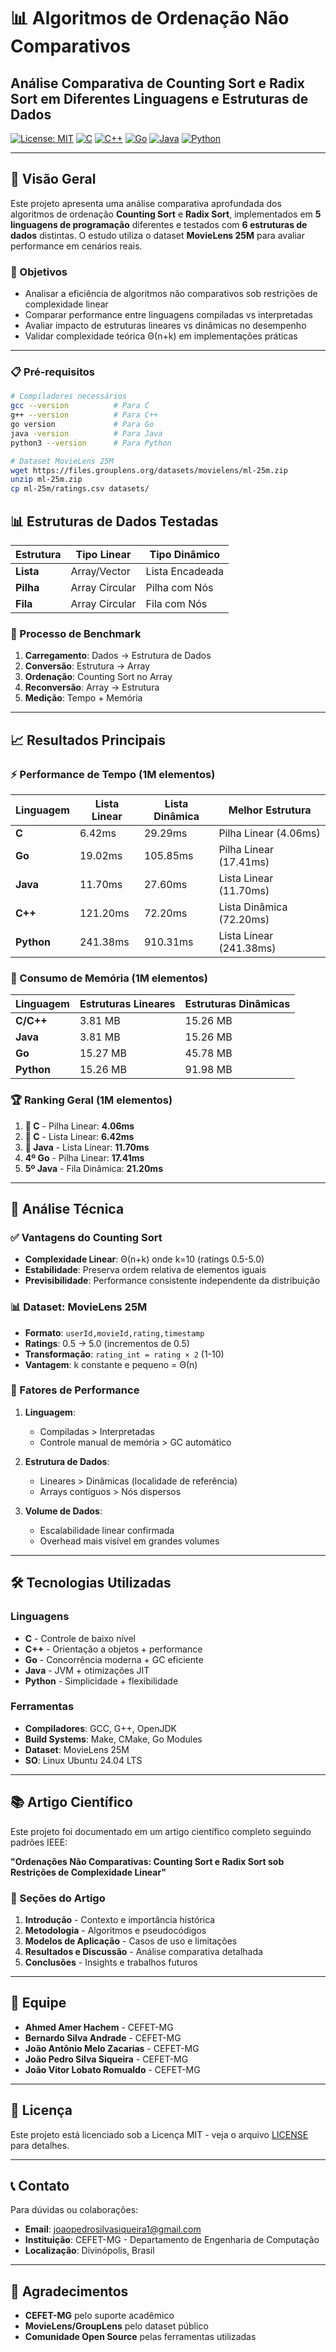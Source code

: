 # 📊 Algoritmos de Ordenação Não Comparativos

## Análise Comparativa de Counting Sort e Radix Sort em Diferentes Linguagens e Estruturas de Dados

[![License: MIT](https://img.shields.io/badge/License-MIT-yellow.svg)](https://opensource.org/licenses/MIT)
[![C](https://img.shields.io/badge/C-00599C?style=flat&logo=c&logoColor=white)](https://en.wikipedia.org/wiki/C_(programming_language))
[![C++](https://img.shields.io/badge/C++-00599C?style=flat&logo=c%2B%2B&logoColor=white)](https://isocpp.org/)
[![Go](https://img.shields.io/badge/Go-00ADD8?style=flat&logo=go&logoColor=white)](https://golang.org/)
[![Java](https://img.shields.io/badge/Java-ED8B00?style=flat&logo=java&logoColor=white)](https://www.java.com/)
[![Python](https://img.shields.io/badge/Python-3776AB?style=flat&logo=python&logoColor=white)](https://www.python.org/)

---

## 🎯 Visão Geral

Este projeto apresenta uma análise comparativa aprofundada dos algoritmos de ordenação **Counting Sort** e **Radix Sort**, implementados em **5 linguagens de programação** diferentes e testados com **6 estruturas de dados** distintas. O estudo utiliza o dataset **MovieLens 25M** para avaliar performance em cenários reais.

### 🔬 Objetivos

- Analisar a eficiência de algoritmos não comparativos sob restrições de complexidade linear
- Comparar performance entre linguagens compiladas vs interpretadas
- Avaliar impacto de estruturas lineares vs dinâmicas no desempenho
- Validar complexidade teórica Θ(n+k) em implementações práticas

---

### 📋 Pré-requisitos

```bash
# Compiladores necessários
gcc --version          # Para C
g++ --version          # Para C++
go version             # Para Go
java -version          # Para Java
python3 --version      # Para Python

# Dataset MovieLens 25M
wget https://files.grouplens.org/datasets/movielens/ml-25m.zip
unzip ml-25m.zip
cp ml-25m/ratings.csv datasets/
```

## 📊 Estruturas de Dados Testadas

| Estrutura | Tipo Linear | Tipo Dinâmico |
|-----------|-------------|---------------|
| **Lista** | Array/Vector | Lista Encadeada |
| **Pilha** | Array Circular | Pilha com Nós |
| **Fila** | Array Circular | Fila com Nós |

### 🔄 Processo de Benchmark

1. **Carregamento**: Dados → Estrutura de Dados
2. **Conversão**: Estrutura → Array
3. **Ordenação**: Counting Sort no Array
4. **Reconversão**: Array → Estrutura
5. **Medição**: Tempo + Memória

---

## 📈 Resultados Principais

### ⚡ Performance de Tempo (1M elementos)

| Linguagem | Lista Linear | Lista Dinâmica | Melhor Estrutura |
|-----------|--------------|----------------|------------------|
| **C** | 6.42ms | 29.29ms | Pilha Linear (4.06ms) |
| **Go** | 19.02ms | 105.85ms | Pilha Linear (17.41ms) |
| **Java** | 11.70ms | 27.60ms | Lista Linear (11.70ms) |
| **C++** | 121.20ms | 72.20ms | Lista Dinâmica (72.20ms) |
| **Python** | 241.38ms | 910.31ms | Lista Linear (241.38ms) |

### 💾 Consumo de Memória (1M elementos)

| Linguagem | Estruturas Lineares | Estruturas Dinâmicas |
|-----------|---------------------|----------------------|
| **C/C++** | 3.81 MB | 15.26 MB |
| **Java** | 3.81 MB | 15.26 MB |
| **Go** | 15.27 MB | 45.78 MB |
| **Python** | 15.26 MB | 91.98 MB |

### 🏆 Ranking Geral (1M elementos)

1. **🥇 C** - Pilha Linear: **4.06ms**
2. **🥈 C** - Lista Linear: **6.42ms**
3. **🥉 Java** - Lista Linear: **11.70ms**
4. **4º Go** - Pilha Linear: **17.41ms**
5. **5º Java** - Fila Dinâmica: **21.20ms**

---

## 🔬 Análise Técnica

### ✅ Vantagens do Counting Sort

- **Complexidade Linear**: Θ(n+k) onde k=10 (ratings 0.5-5.0)
- **Estabilidade**: Preserva ordem relativa de elementos iguais
- **Previsibilidade**: Performance consistente independente da distribuição

### 📊 Dataset: MovieLens 25M

- **Formato**: `userId,movieId,rating,timestamp`
- **Ratings**: 0.5 → 5.0 (incrementos de 0.5)
- **Transformação**: `rating_int = rating × 2` (1-10)
- **Vantagem**: k constante e pequeno = Θ(n)

### 🎯 Fatores de Performance

1. **Linguagem**:
   - Compiladas > Interpretadas
   - Controle manual de memória > GC automático

2. **Estrutura de Dados**:
   - Lineares > Dinâmicas (localidade de referência)
   - Arrays contíguos > Nós dispersos

3. **Volume de Dados**:
   - Escalabilidade linear confirmada
   - Overhead mais visível em grandes volumes

---

## 🛠️ Tecnologias Utilizadas

### Linguagens
- **C** - Controle de baixo nível
- **C++** - Orientação a objetos + performance
- **Go** - Concorrência moderna + GC eficiente
- **Java** - JVM + otimizações JIT
- **Python** - Simplicidade + flexibilidade

### Ferramentas
- **Compiladores**: GCC, G++, OpenJDK
- **Build Systems**: Make, CMake, Go Modules
- **Dataset**: MovieLens 25M
- **SO**: Linux Ubuntu 24.04 LTS

---

## 📚 Artigo Científico

Este projeto foi documentado em um artigo científico completo seguindo padrões IEEE:

**"Ordenações Não Comparativas: Counting Sort e Radix Sort sob Restrições de Complexidade Linear"**

### 📖 Seções do Artigo

1. **Introdução** - Contexto e importância histórica
2. **Metodologia** - Algoritmos e pseudocódigos
3. **Modelos de Aplicação** - Casos de uso e limitações
4. **Resultados e Discussão** - Análise comparativa detalhada
5. **Conclusões** - Insights e trabalhos futuros

---

## 👥 Equipe

- **Ahmed Amer Hachem** - CEFET-MG
- **Bernardo Silva Andrade** - CEFET-MG  
- **João Antônio Melo Zacarias** - CEFET-MG
- **João Pedro Silva Siqueira** - CEFET-MG
- **João Vitor Lobato Romualdo** - CEFET-MG

---

## 📄 Licença

Este projeto está licenciado sob a Licença MIT - veja o arquivo [LICENSE](LICENSE) para detalhes.

---

## 📞 Contato

Para dúvidas ou colaborações:
- **Email**: joaopedrosilvasiqueira1@gmail.com
- **Instituição**: CEFET-MG - Departamento de Engenharia de Computação
- **Localização**: Divinópolis, Brasil

---

## 🙏 Agradecimentos

- **CEFET-MG** pelo suporte acadêmico
- **MovieLens/GroupLens** pelo dataset público
- **Comunidade Open Source** pelas ferramentas utilizadas
